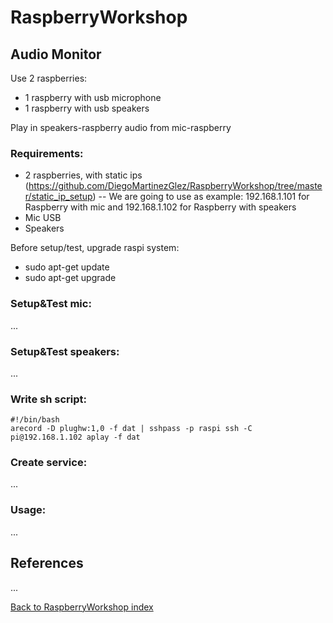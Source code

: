 # RaspberryWorkshop

## Audio Monitor
Use 2 raspberries:
- 1 raspberry with usb microphone
- 1 raspberry with usb speakers

Play in speakers-raspberry audio from mic-raspberry

### Requirements:
- 2 raspberries, with static ips (https://github.com/DiegoMartinezGlez/RaspberryWorkshop/tree/master/static_ip_setup)
-- We are going to use as example: 192.168.1.101 for Raspberry with mic and 192.168.1.102 for Raspberry with speakers
- Mic USB
- Speakers

Before setup/test, upgrade raspi system:
- sudo apt-get update
- sudo apt-get upgrade

### Setup&Test mic:
...

### Setup&Test speakers:
...

### Write sh script:
```
#!/bin/bash
arecord -D plughw:1,0 -f dat | sshpass -p raspi ssh -C pi@192.168.1.102 aplay -f dat
```
### Create service:
...

### Usage:
...

## References
...

[Back to RaspberryWorkshop index](https://github.com/DiegoMartinezGlez/RaspberryWorkshop)
